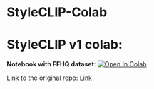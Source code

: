 # StyleCLIP-Colab

# StyleCLIP v1 colab:
**Notebook with FFHQ dataset**: <a href="https://colab.research.google.com/github/justinjohn0306/StyleCLIP-Colab/blob/main/StyleCLIP_v1_1.ipynb" target="_parent"><img src="https://colab.research.google.com/assets/colab-badge.svg" alt="Open In Colab"/></a>


Link to the original repo: [Link](https://github.com/orpatashnik/StyleCLIP)

